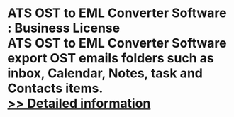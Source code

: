 # ATS OST to EML Converter Software : Business License<br />ATS OST to EML Converter Software export OST emails folders such as inbox, Calendar, Notes, task and Contacts items.<br />[>> Detailed information](https://secure.shareit.com/shareit/product.html?productid=300778896&affiliateid=200057808)